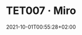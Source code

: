 ---
members: ["PLevy"]
title: "TET007 · Miro"
slug: "miro"
institution:
    heig: 1
    logo: cnam
    short: Cnam
    name: "Conservatoire national des Arts et Métiers"
    web: "https://www.cnam.fr/"
chaire: false
date: 2021-10-01T00:55:28+02:00
draft: false
layout: single
searchFilter: Teaching
searchWeight: 1
notListed: true
chaire: false
place: "Cnam"
level: "bachelor"
language: French
ects: 4
teacher:
    teacher1:
        name: "Pierre Lévy"
frontphoto: "https://live.staticflickr.com/65535/52427464765_8fe12aeeee_h.jpg"
link:
    1: ["miro", "miro", "https://miro.com/app/board/uXjVNJOhJSM=/?share_link_id=922944164425"]
playlist:
    pl1:
        youtube: "si=WR7Q-nzHsbAnAJ_c&amp;list=PLmiHe0R4hbzSkOo2FWVaBQE9WlHRr3a92"
        title: "Miro tutorial"
---